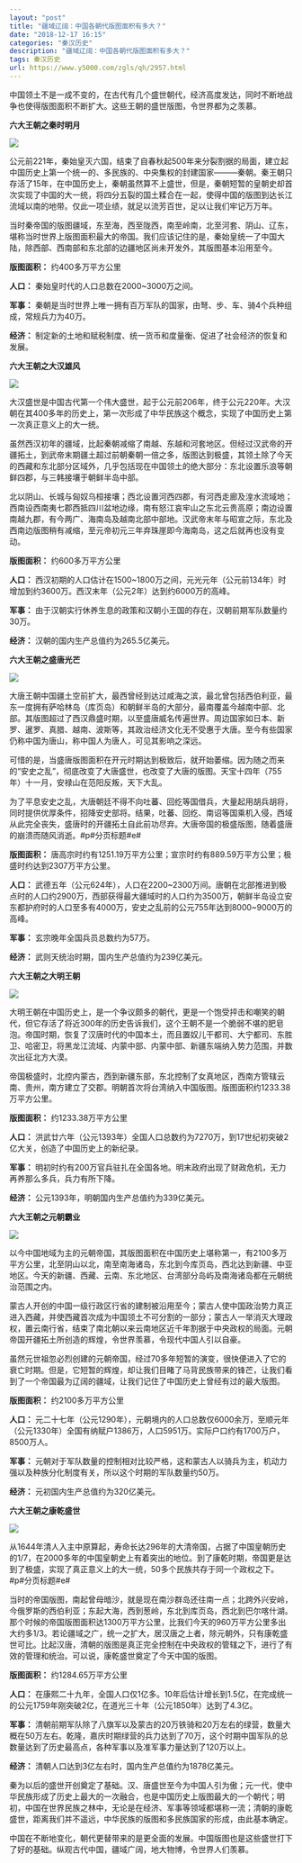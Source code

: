 ```yaml
---
layout: "post"
title: "疆域辽阔：中国各朝代版图面积有多大？"
date: "2018-12-17 16:15"
categories: "秦汉历史"
description: "疆域辽阔：中国各朝代版图面积有多大？"
tags: 秦汉历史
url: https://www.y5000.com/zgls/qh/2957.html
---
```






中国领土不是一成不变的，在古代有几个盛世朝代，经济高度发达，同时不断地战争也使得版图面积不断扩大。这些王朝的盛世版图，令世界都为之羡慕。

**六大王朝之秦时明月**

![](https://img.y5000.com/uploads/allimg/160724/4-160H4233555T5.jpg)

公元前221年，秦始皇灭六国，结束了自春秋起500年来分裂割据的局面，建立起中国历史上第一个统一的、多民族的、中央集权的封建国家———秦朝。秦王朝只存活了15年，在中国历史上，秦朝虽然算不上盛世，但是，秦朝短暂的皇朝史却首次实现了中国的大一统，将四分五裂的国土糅合在一起，使得中国的版图到达长江流域以南的地带。仅此一项业绩，就足以流芳百世，足以让我们牢记万万年。

当时秦帝国的版图疆域，东至海，西至陇西，南至岭南，北至河套、阴山、辽东，堪称当时世界上版图面积最大的帝国。我们应该记住的是，秦始皇统一了中国大陆，除西部、西南部和东北部的边疆地区尚未开发外，其版图基本沿用至今。  

**版图面积：** 约400多万平方公里

**人口：** 秦始皇时代的人口总数在2000~3000万之间。

**军事：** 秦朝是当时世界上唯一拥有百万军队的国家，由弩、步、车、骑4个兵种组成，常规兵力为40万。

**经济：** 制定新的土地和赋税制度、统一货币和度量衡、促进了社会经济的恢复和发展。

**六大王朝之大汉雄风**

![](https://img.y5000.com/uploads/allimg/160724/4-160H4233H6437.jpg)

大汉盛世是中国古代第一个伟大盛世，起于公元前206年，终于公元220年。大汉朝在其400多年的历史上，第一次形成了中华民族这个概念，实现了中国历史上第一次真正意义上的大一统。

虽然西汉初年的疆域，比起秦朝减缩了南越、东越和河套地区。但经过汉武帝的开疆拓土，到武帝末期疆土超过前朝秦朝一倍之多，版图达到极盛，其领土除了今天的西藏和东北部分区域外，几乎包括现在中国领土的绝大部分：东北设置乐浪等朝鲜四郡，与三韩接壤于朝鲜半岛中部。

北以阴山、长城与匈奴乌桓接壤；西北设置河西四郡，有河西走廊及湟水流域地；西南设西南夷七郡西抵四川盆地边缘，南有怒江哀牢山之东北云贵高原；南边设置南越九郡，有今两广、海南岛及越南北部中部地。汉武帝末年与昭宣之际，东北及西南边版图稍有减缩，至元帝初元三年弃珠崖即今海南岛，这之后就再也没有变动。

**版图面积：** 约600多万平方公里

**人口：** 西汉初期的人口估计在1500~1800万之间，元光元年（公元前134年）时增加到约3600万。西汉末年（公元2年）达到约6000万的高峰。

**军事：** 由于汉朝实行休养生息的政策和汉朝小王国的存在，汉朝前期军队数量约30万。

**经济：** 汉朝的国内生产总值约为265.5亿美元。

**六大王朝之盛唐光芒**

![](https://img.y5000.com/uploads/allimg/160724/4-160H4233Z2131.jpg)

大唐王朝中国疆土空前扩大，最西曾经到达过咸海之滨，最北曾包括西伯利亚，最东一度拥有萨哈林岛（库页岛）和朝鲜半岛的大部分，最南覆盖今越南中部、北部。其版图超过了西汉鼎盛时期，以至盛唐威名传遍世界。周边国家如日本、新罗、暹罗、真腊、越南、波斯等，其政治经济文化无不受惠于大唐。至今有些国家仍称中国为唐山，称中国人为唐人，可见其影响之深远。

可惜的是，当盛唐版图面积在开元时期达到极致后，就开始萎缩。因为随之而来的“安史之乱”，彻底改变了大唐盛世，也改变了大唐的版图。天宝十四年（755年）十一月，安禄山在范阳反叛，天下大乱。

为了平息安史之乱，大唐朝廷不得不向吐蕃、回纥等国借兵，大量起用胡兵胡将，同时提供优厚条件，招降安史部将。结果，吐蕃、回纥、南诏等国乘机入侵，西域从此完全丧失，盛唐时的开疆拓土自此前功尽弃。大唐帝国的极盛版图，随着盛唐的崩溃而随风消逝。#p#分页标题#e#

**版图面积：** 唐高宗时约有1251.19万平方公里；宣宗时约有889.59万平方公里；极盛时约达到2307万平方公里。

**人口：**
武德五年（公元624年），人口在2200~2300万间。唐朝在北部推进到极点时的人口约2900万，西部获得最大疆域时的人口约为3500万，朝鲜半岛设立安东都护府时的人口至多有4000万，安史之乱前的公元755年达到8000~9000万的高峰。

**军事：** 玄宗晚年全国兵员总数约为57万。

**经济：** 武则天统治时期，国内生产总值约为239亿美元。

**六大王朝之大明王朝**

![](https://img.y5000.com/uploads/allimg/160724/4-160H42341092L.jpg)

大明王朝在中国历史上，是一个争议颇多的朝代，更是一个饱受抨击和嘲笑的朝代，但它存活了将近300年的历史告诉我们，这个王朝不是一个脆弱不堪的肥皂泡。帝国时期，恢复了汉唐时代的中国本土，而且置奴儿干都司、大宁都司、东胜卫、哈密卫，将黑龙江流域、内蒙中部、内蒙中部、新疆东端纳入势力范围，并数次出征北方大漠。

帝国极盛时，北控内蒙古，西到新疆东部，东北控制了女真地区，西南方管辖云南、贵州，南方建立了交郡。明朝首次将台湾纳入中国版图。版图面积约1233.38万平方公里。

**版图面积：** 约1233.38万平方公里

**人口：** 洪武廿六年（公元1393年）全国人口总数约为7270万，到17世纪初突破2亿大关，创造了中国历史上的新纪录。

**军事：** 明初时约有200万官兵驻扎在全国各地。明末政府出现了财政危机，无力再养那么多兵，兵力有所下降。

**经济：** 公元1393年，明朝国内生产总值约为339亿美元。

**六大王朝之元朝霸业**

![](https://img.y5000.com/uploads/allimg/160724/4-160H423431Xb.jpg)

以今中国地域为主的元朝帝国，其版图面积在中国历史上堪称第一，有2100多万平方公里，北至阴山以北，南至南海诸岛，东北到今库页岛，西北达到新疆、中亚地区。今天的新疆、西藏、云南、东北地区、台湾部分岛屿及南海诸岛都在元朝统治范围之内。

蒙古人开创的中国一级行政区行省的建制被沿用至今；蒙古人使中国政治势力真正进入西藏，并使西藏首次成为中国领土不可分割的一部分；蒙古人一举消灭大理政权，置云南行省，结束了南北朝以来云南地区近千年割据于中央政权的局面。元朝帝国开疆拓土所创造的辉煌，令世界羡慕，令现代中国人引以自豪。

虽然元世祖忽必烈创建的元朝帝国，经过70多年短暂的演变，很快便进入了它的衰亡时期。但是，它短暂的辉煌，却让我们目睹了马背民族带来的锋芒，让我们看到了一个帝国最为辽阔的疆域，让我们记住了中国历史上曾经有过的最大版图。

**版图面积：** 约2100多万平方公里

**人口：**
元二十七年（公元1290年），元朝境内的人口总数仅6000余万，至顺元年（公元1330年）全国有纳赋户1386万，人口5951万。实际户口约有1700万户，8500万人。

**军事：** 元朝对于军队数量的控制相对比较严格，这和蒙古人以骑兵为主，机动力强以及种族分化制度有关，所以这个时期的军队数量约50万。

**经济：** 元初国内生产总值约为320亿美元。

**六大王朝之康乾盛世**

![](https://img.y5000.com/uploads/allimg/160724/4-160H4234404531.jpg)

从1644年清人入主中原算起，寿命长达296年的大清帝国，占据了中国皇朝历史的1/7，在2000多年的中国皇朝史上有着突出的地位。到了康乾时期，帝国更是达到了极盛，实现了真正意义上的大一统，50多个民族共存于同一个政权之下。#p#分页标题#e#

当时的帝国版图，南起曾母暗沙，就是现在南沙群岛还往南一点；北跨外兴安岭，今俄罗斯的西伯利亚；东起大海，西到葱岭，东北到库页岛，西北到巴尔喀什湖。那个时候的帝国版图面积达1300万平方公里，比我们今天的960万平方公里多出大约多1/3。若论疆域之广，统一之扩大，居汉唐之上者，除元朝外，只有康乾盛世可比。比起汉唐，清朝的版图是真正完全控制在中央政权的管辖之下，进行了有效的管理和统治。可以说，康乾盛世奠定了今天中国的版图。

**版图面积：** 约1284.65万平方公里

**人口：**
在康熙二十九年，全国人口仅1亿多。10年后估计增长到1.5亿，在完成统一的公元1759年刚突破2亿，在道光三十年（公元1850年）达到了4.3亿。

**军事：**
清朝前期军队除了八旗军以及蒙古的20万铁骑和20万左右的绿营，数量大概在50万左右。乾隆，嘉庆时期绿营的兵力达到了70万，这个时期中国军队的总数量达到了历史最高点，各种军事以及准军事力量达到了120万以上。

**经济：** 清朝人口达到3亿左右时，国内生产总值约为1878亿美元。

秦为以后的盛世开创奠定了基础。汉、唐盛世至今为中国人引为傲；元一代，使中华民族形成了历史上最大的一次融合，也是中国历史上版图最大的一个朝代；明初，中国在世界民族之林中，无论是在经济、军事等领域都堪称一流；清朝的康乾盛世，距离我们并不遥远，中华民族的版图和多民族国家的形成，由此基本确定。

中国在不断地变化，朝代更替带来的是更全面的发展。中国版图也是这些盛世打下了好的基础。纵观古代中国，疆域广阔，地大物博，令世界人们羡慕。
